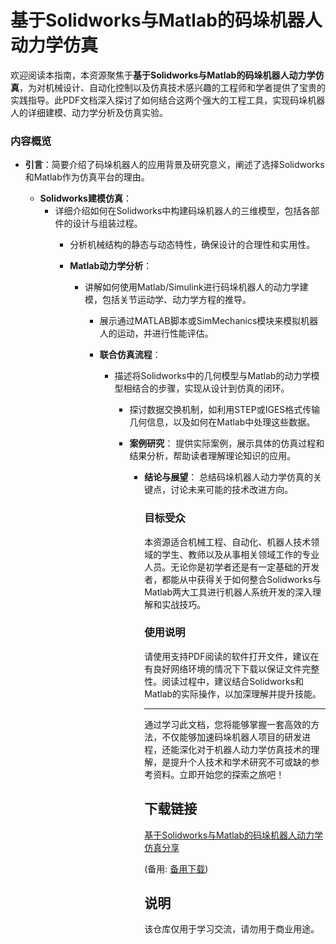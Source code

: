# 基于Solidworks与Matlab的码垛机器人动力学仿真

欢迎阅读本指南，本资源聚焦于**基于Solidworks与Matlab的码垛机器人动力学仿真**，为对机械设计、自动化控制以及仿真技术感兴趣的工程师和学者提供了宝贵的实践指导。此PDF文档深入探讨了如何结合这两个强大的工程工具，实现码垛机器人的详细建模、动力学分析及仿真实验。

### 内容概览

- **引言**：简要介绍了码垛机器人的应用背景及研究意义，阐述了选择Solidworks和Matlab作为仿真平台的理由。

  - **Solidworks建模仿真**：
    - 详细介绍如何在Solidworks中构建码垛机器人的三维模型，包括各部件的设计与组装过程。
      - 分析机械结构的静态与动态特性，确保设计的合理性和实用性。

      - **Matlab动力学分析**：
        - 讲解如何使用Matlab/Simulink进行码垛机器人的动力学建模，包括关节运动学、动力学方程的推导。
          - 展示通过MATLAB脚本或SimMechanics模块来模拟机器人的运动，并进行性能评估。

          - **联合仿真流程**：
            - 描述将Solidworks中的几何模型与Matlab的动力学模型相结合的步骤，实现从设计到仿真的闭环。
              - 探讨数据交换机制，如利用STEP或IGES格式传输几何信息，以及如何在Matlab中处理这些数据。

              - **案例研究**：
                提供实际案例，展示具体的仿真过程和结果分析，帮助读者理解理论知识的应用。

                - **结论与展望**：
                  总结码垛机器人动力学仿真的关键点，讨论未来可能的技术改进方向。

                  ### 目标受众
                  本资源适合机械工程、自动化、机器人技术领域的学生、教师以及从事相关领域工作的专业人员。无论你是初学者还是有一定基础的开发者，都能从中获得关于如何整合Solidworks与Matlab两大工具进行机器人系统开发的深入理解和实战技巧。

                  ### 使用说明
                  请使用支持PDF阅读的软件打开文件，建议在有良好网络环境的情况下下载以保证文件完整性。阅读过程中，建议结合Solidworks和Matlab的实际操作，以加深理解并提升技能。

                  ---

                  通过学习此文档，您将能够掌握一套高效的方法，不仅能够加速码垛机器人项目的研发进程，还能深化对于机器人动力学仿真技术的理解，是提升个人技术和学术研究不可或缺的参考资料。立即开始您的探索之旅吧！

                  ## 下载链接
                  [基于Solidworks与Matlab的码垛机器人动力学仿真分享](https://pan.quark.cn/s/049a5d72a82f) 

                  (备用: [备用下载](https://pan.baidu.com/s/1E6d4BHbnFPOioSmaCxAe0A?pwd=1234))

                  ## 说明

                  该仓库仅用于学习交流，请勿用于商业用途。
